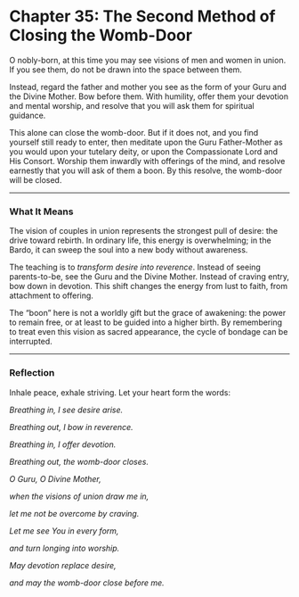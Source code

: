 # Chapter 35: The Second Method of Closing the Womb-Door

O nobly-born, at this time you may see visions of men and women in union. If you see them, do not be drawn into the space between them.

Instead, regard the father and mother you see as the form of your Guru and the Divine Mother. Bow before them. With humility, offer them your devotion and mental worship, and resolve that you will ask them for spiritual guidance.

This alone can close the womb-door. But if it does not, and you find yourself still ready to enter, then meditate upon the Guru Father-Mother as you would upon your tutelary deity, or upon the Compassionate Lord and His Consort. Worship them inwardly with offerings of the mind, and resolve earnestly that you will ask of them a boon. By this resolve, the womb-door will be closed.

---

### What It Means

The vision of couples in union represents the strongest pull of desire: the drive toward rebirth. In ordinary life, this energy is overwhelming; in the Bardo, it can sweep the soul into a new body without awareness.

The teaching is to *transform desire into reverence*. Instead of seeing parents-to-be, see the Guru and the Divine Mother. Instead of craving entry, bow down in devotion. This shift changes the energy from lust to faith, from attachment to offering.

The “boon” here is not a worldly gift but the grace of awakening: the power to remain free, or at least to be guided into a higher birth. By remembering to treat even this vision as sacred appearance, the cycle of bondage can be interrupted.

---

### Reflection

Inhale peace, exhale striving. Let your heart form the words:

*Breathing in, I see desire arise.*

*Breathing out, I bow in reverence.*

*Breathing in, I offer devotion.*

*Breathing out, the womb-door closes.*

*O Guru, O Divine Mother,*

*when the visions of union draw me in,*

*let me not be overcome by craving.*

*Let me see You in every form,*

*and turn longing into worship.*

*May devotion replace desire,*

*and may the womb-door close before me.*
